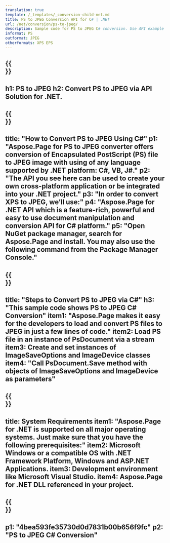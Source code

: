 ```yaml
---
translation: true
template: /_templates/_conversion-child-net.md
title: PS to JPEG Conversion API for C# | .NET
url: /net/conversion/ps-to-jpeg/ 
description: Sample code for PS to JPEG C# conversion. Use API example code for batch PS files to JPEG conversion within VB.NET, Asp.NET or any .NET based application.
informat: PS
outformat: JPEG
otherformats: XPS EPS
---
```


{{<section banner>}}
---
h1: PS to JPEG
h2: Convert PS to JPEG via API Solution for .NET.
---

{{<section overview>}}
---
title: "How to Convert PS to JPEG Using C#"
p1: "Aspose.Page for PS to JPEG converter offers conversion of Encapsulated PostScript (PS) file to JPEG image with using of any language supported by .NET platform: C#, VB, J#."
p2: "The API you see here can be used to create your own cross-platform application or be integrated into your .NET project."
p3: "In order to convert XPS to JPEG, we’ll use:"
p4: "Aspose.Page for .NET API which is a feature-rich, powerful and easy to use document manipulation and conversion API for C# platform."
p5: "Open NuGet package manager, search for Aspose.Page and install. You may also use the following command from the Package Manager Console."
---

{{<section feature1>}}
---
title: "Steps to Convert PS to JPEG via C#"
h3: "This sample code shows PS to JPEG C# Conversion"
item1: "Aspose.Page makes it easy for the developers to load and convert PS files to JPEG in just a few lines of code."
item2: Load PS file in an instance of PsDocument via a stream
item3: Create and set instances of ImageSaveOptions and ImageDevice classes
item4: "Call PsDocument.Save method with objects of ImageSaveOptions and ImageDevice as parameters"
---

{{<section feature2>}}
---
title: System Requirements
item1: "Aspose.Page for .NET is supported on all major operating systems. Just make sure that you have the following prerequisites:"
item2: Microsoft Windows or a compatible OS with .NET Framework Platform, Windows and ASP.NET Applications.
item3: Development environment like Microsoft Visual Studio.
item4: Aspose.Page for .NET DLL referenced in your project.
---

{{<section gist>}}
---
p1: "4bea593fe35730d0d7831b00b656f9fc"
p2: "PS to JPEG C# Conversion"
---
